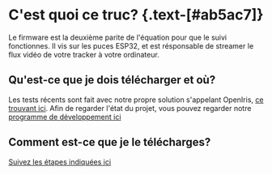 # C'est quoi ce truc? {.text-[#ab5ac7]}

Le firmware est la deuxième parite de l'équation pour que le suivi fonctionnes. Il vis sur les puces ESP32, et est résponsable de streamer le flux vidéo de votre tracker à votre ordinateur.

## Qu'est-ce que je dois télécharger et où?

Les tests récents sont fait avec notre propre solution s'appelant OpenIris, [ce trouvant ici](https://github.com/lorow/OpenIris). Afin de regarder l'état du projet, vous pouvez regarder notre [programme de développement ici](/dev_roadmap)

## Comment est-ce que je le télécharges?

[Suivez les étapes indiquées ici](/firmware_guide/setup_vscode)

